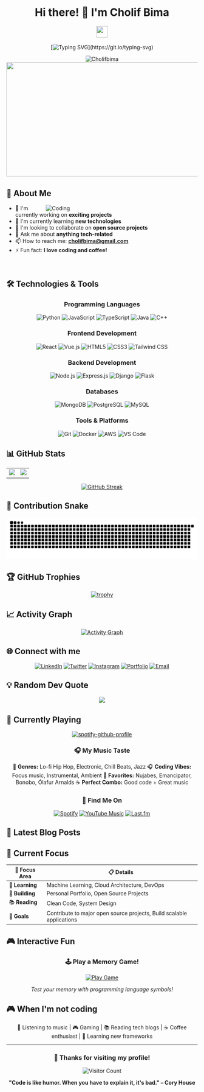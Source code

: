 <div align="center">

# Hi there! 👋 I'm Cholif Bima

<img src="https://raw.githubusercontent.com/MartinHeinz/MartinHeinz/master/wave.gif" width="30px" height="30px" />

[![Typing SVG](https://readme-typing-svg.herokuapp.com?font=Fira+Code&size=30&duration=3000&pause=1000&color=2E9EF7&center=true&vCenter=true&width=600&lines=Welcome+to+my+GitHub+Profile!;I'm+a+passionate+developer;Always+learning+new+technologies;Let's+build+something+amazing!;Open+to+collaborations!)](https://git.io/typing-svg)

<img src="https://komarev.com/ghpvc/?username=Cholifbima&label=Profile%20views&color=0e75b6&style=flat" alt="Cholifbima" />

</div>

<div align="center">
  <img src="https://giffiles.alphacoders.com/209/209273.gif" width="600" height="300"/>
</div>

## 🚀 About Me

<img align="right" alt="Coding" width="400" src="https://www.icegif.com/wp-content/uploads/icegif-2013.gif">

- 🔭 I'm currently working on **exciting projects**
- 🌱 I'm currently learning **new technologies**
- 👯 I'm looking to collaborate on **open source projects**
- 💬 Ask me about **anything tech-related**
- 📫 How to reach me: **cholifbima@gmail.com**
- ⚡ Fun fact: **I love coding and coffee!**

<br clear="right"/>

## 🛠️ Technologies & Tools

<div align="center">

### Programming Languages
![Python](https://img.shields.io/badge/Python-3776AB?style=for-the-badge&logo=python&logoColor=white)
![JavaScript](https://img.shields.io/badge/JavaScript-F7DF1E?style=for-the-badge&logo=javascript&logoColor=black)
![TypeScript](https://img.shields.io/badge/TypeScript-007ACC?style=for-the-badge&logo=typescript&logoColor=white)
![Java](https://img.shields.io/badge/Java-ED8B00?style=for-the-badge&logo=java&logoColor=white)
![C++](https://img.shields.io/badge/C++-00599C?style=for-the-badge&logo=c%2B%2B&logoColor=white)

### Frontend Development
![React](https://img.shields.io/badge/React-20232A?style=for-the-badge&logo=react&logoColor=61DAFB)
![Vue.js](https://img.shields.io/badge/Vue.js-35495E?style=for-the-badge&logo=vue.js&logoColor=4FC08D)
![HTML5](https://img.shields.io/badge/HTML5-E34F26?style=for-the-badge&logo=html5&logoColor=white)
![CSS3](https://img.shields.io/badge/CSS3-1572B6?style=for-the-badge&logo=css3&logoColor=white)
![Tailwind CSS](https://img.shields.io/badge/Tailwind_CSS-38B2AC?style=for-the-badge&logo=tailwind-css&logoColor=white)

### Backend Development
![Node.js](https://img.shields.io/badge/Node.js-43853D?style=for-the-badge&logo=node.js&logoColor=white)
![Express.js](https://img.shields.io/badge/Express.js-404D59?style=for-the-badge)
![Django](https://img.shields.io/badge/Django-092E20?style=for-the-badge&logo=django&logoColor=white)
![Flask](https://img.shields.io/badge/Flask-000000?style=for-the-badge&logo=flask&logoColor=white)

### Databases
![MongoDB](https://img.shields.io/badge/MongoDB-4EA94B?style=for-the-badge&logo=mongodb&logoColor=white)
![PostgreSQL](https://img.shields.io/badge/PostgreSQL-316192?style=for-the-badge&logo=postgresql&logoColor=white)
![MySQL](https://img.shields.io/badge/MySQL-00000F?style=for-the-badge&logo=mysql&logoColor=white)

### Tools & Platforms
![Git](https://img.shields.io/badge/Git-F05032?style=for-the-badge&logo=git&logoColor=white)
![Docker](https://img.shields.io/badge/Docker-2496ED?style=for-the-badge&logo=docker&logoColor=white)
![AWS](https://img.shields.io/badge/AWS-232F3E?style=for-the-badge&logo=amazon-aws&logoColor=white)
![VS Code](https://img.shields.io/badge/VS_Code-007ACC?style=for-the-badge&logo=visual-studio-code&logoColor=white)

</div>

## 📊 GitHub Stats

<div align="center">

<table>
  <tr>
    <td>
      <img height="180em" src="https://github-readme-stats-sigma-five.vercel.app/api?username=Cholifbima&show_icons=true&theme=tokyonight&include_all_commits=true&count_private=true&hide_border=true"/>
    </td>
    <td>
      <img height="180em" src="https://github-readme-stats.vercel.app/api/top-langs/?username=Cholifbima&layout=compact&langs_count=8&theme=tokyonight&hide_border=true"/>
    </td>
  </tr>
</table>

</div>

<div align="center">

[![GitHub Streak](https://github-readme-streak-stats.herokuapp.com/?user=Cholifbima&theme=tokyonight&hide_border=true)](https://git.io/streak-stats)

</div>

## 🐍 Contribution Snake

<div align="center">

<picture>
  <source media="(prefers-color-scheme: dark)" srcset="https://raw.githubusercontent.com/Cholifbima/Cholifbima/output/github-contribution-grid-snake-dark.svg">
  <source media="(prefers-color-scheme: light)" srcset="https://raw.githubusercontent.com/Cholifbima/Cholifbima/output/github-contribution-grid-snake.svg">
  <img alt="github contribution grid snake animation" src="https://raw.githubusercontent.com/Cholifbima/Cholifbima/output/github-contribution-grid-snake.svg">
</picture>

</div>

## 🏆 GitHub Trophies

<div align="center">

[![trophy](https://github-profile-trophy.vercel.app/?username=Cholifbima&theme=tokyonight&column=7)](https://github.com/ryo-ma/github-profile-trophy)

</div>

## 📈 Activity Graph

<div align="center">

[![Activity Graph](https://github-readme-activity-graph.vercel.app/graph?username=Cholifbima&theme=tokyo-night)](https://github.com/ashutosh00710/github-readme-activity-graph)

</div>

## 🌐 Connect with me

<div align="center">

[![LinkedIn](https://img.shields.io/badge/LinkedIn-0077B5?style=for-the-badge&logo=linkedin&logoColor=white)](https://linkedin.com/in/cholif-bima-a172461b3)
[![Twitter](https://img.shields.io/badge/Twitter-1DA1F2?style=for-the-badge&logo=twitter&logoColor=white)](https://twitter.com/yourhandle)
[![Instagram](https://img.shields.io/badge/Instagram-E4405F?style=for-the-badge&logo=instagram&logoColor=white)](https://instagram.com/yourhandle)
[![Portfolio](https://img.shields.io/badge/Portfolio-FF5722?style=for-the-badge&logo=todoist&logoColor=white)](https://cholifbima.github.io)
[![Email](https://img.shields.io/badge/Email-D14836?style=for-the-badge&logo=gmail&logoColor=white)](mailto:cholifbima@example.com)

</div>

## 💡 Random Dev Quote

<div align="center">

![](https://quotes-github-readme.vercel.app/api?type=horizontal&theme=tokyonight)

</div>

## 🎵 Currently Playing

<div align="center">

[![spotify-github-profile](https://spotify-github-profile.kittinanx.com/api/view?uid=315nmqqtja4thr53eqk6kxnpaubm&cover_image=true&theme=novatorem&show_offline=false&background_color=121212&interchange=false&bar_color=53b14f&bar_color_cover=false)](https://open.spotify.com/user/315nmqqtja4thr53eqk6kxnpaubm)

### 🎧 My Music Taste
🎵 **Genres:** Lo-fi Hip Hop, Electronic, Chill Beats, Jazz
🎧 **Coding Vibes:** Focus music, Instrumental, Ambient
🎼 **Favorites:** Nujabes, Emancipator, Bonobo, Ólafur Arnalds
☕ **Perfect Combo:** Good code + Great music

### 🎵 Find Me On
[![Spotify](https://img.shields.io/badge/Spotify-1ED760?style=for-the-badge&logo=spotify&logoColor=white)](https://open.spotify.com/user/cholifbima)
[![YouTube Music](https://img.shields.io/badge/YouTube_Music-FF0000?style=for-the-badge&logo=youtube-music&logoColor=white)](https://music.youtube.com)
[![Last.fm](https://img.shields.io/badge/last.fm-D51007?style=for-the-badge&logo=last.fm&logoColor=white)](https://www.last.fm/user/cholifbima)

</div>

## 📝 Latest Blog Posts

<!-- BLOG-POST-LIST:START -->
<!-- BLOG-POST-LIST:END -->

## 🎯 Current Focus

<div align="center">

| 🎯 Focus Area | 📋 Details |
|---------------|------------|
| 🧠 **Learning** | Machine Learning, Cloud Architecture, DevOps |
| 🔨 **Building** | Personal Portfolio, Open Source Projects |
| 📚 **Reading** | Clean Code, System Design |
| 🎯 **Goals** | Contribute to major open source projects, Build scalable applications |

</div>

## 🎮 Interactive Fun

<div align="center">

### 🕹️ Play a Memory Game!
[![Play Game](https://img.shields.io/badge/🎮_Play_Memory_Game-Click_Here-FF6B6B?style=for-the-badge&logo=gamepad)](https://htmlpreview.github.io/?https://github.com/Cholifbima/Cholifbima/blob/main/assets/game.html)

*Test your memory with programming language symbols!*

</div>

## 🎮 When I'm not coding

<div align="center">

🎵 Listening to music | 🎮 Gaming | 📚 Reading tech blogs | ☕ Coffee enthusiast | 🌱 Learning new frameworks

</div>

---

<div align="center">

### 💖 Thanks for visiting my profile!

![Visitor Count](https://profile-counter.glitch.me/Cholifbima/count.svg)

**"Code is like humor. When you have to explain it, it's bad." – Cory House**

</div>
